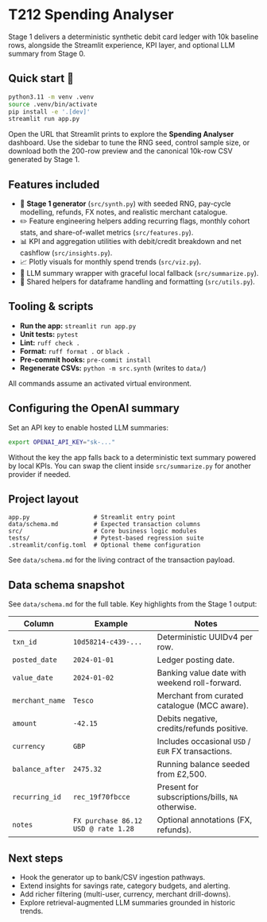 # T212 Spending Analyser

Stage 1 delivers a deterministic synthetic debit card ledger with 10k baseline rows,
alongside the Streamlit experience, KPI layer, and optional LLM summary from Stage 0.

## Quick start 🚀

```bash
python3.11 -m venv .venv
source .venv/bin/activate
pip install -e '.[dev]'
streamlit run app.py
```

Open the URL that Streamlit prints to explore the **Spending Analyser** dashboard. Use the
sidebar to tune the RNG seed, control sample size, or download both the 200-row preview and
the canonical 10k-row CSV generated by Stage 1.

## Features included

- 💸 **Stage 1 generator** (`src/synth.py`) with seeded RNG, pay-cycle modelling, refunds, FX notes, and realistic merchant catalogue.
- ✏️ Feature engineering helpers adding recurring flags, monthly cohort stats, and share-of-wallet metrics (`src/features.py`).
- 📊 KPI and aggregation utilities with debit/credit breakdown and net cashflow (`src/insights.py`).
- 📈 Plotly visuals for monthly spend trends (`src/viz.py`).
- 🤖 LLM summary wrapper with graceful local fallback (`src/summarize.py`).
- 🧰 Shared helpers for dataframe handling and formatting (`src/utils.py`).

## Tooling & scripts

- **Run the app:** `streamlit run app.py`
- **Unit tests:** `pytest`
- **Lint:** `ruff check .`
- **Format:** `ruff format .` or `black .`
- **Pre-commit hooks:** `pre-commit install`
- **Regenerate CSVs:** `python -m src.synth` (writes to `data/`)

All commands assume an activated virtual environment.

## Configuring the OpenAI summary

Set an API key to enable hosted LLM summaries:

```bash
export OPENAI_API_KEY="sk-..."
```

Without the key the app falls back to a deterministic text summary powered by local KPIs.
You can swap the client inside `src/summarize.py` for another provider if needed.

## Project layout

```
app.py                  # Streamlit entry point
data/schema.md          # Expected transaction columns
src/                    # Core business logic modules
tests/                  # Pytest-based regression suite
.streamlit/config.toml  # Optional theme configuration
```

See `data/schema.md` for the living contract of the transaction payload.

## Data schema snapshot

See `data/schema.md` for the full table. Key highlights from the Stage 1 output:

| Column | Example | Notes |
| --- | --- | --- |
| `txn_id` | `10d58214-c439-...` | Deterministic UUIDv4 per row. |
| `posted_date` | `2024-01-01` | Ledger posting date. |
| `value_date` | `2024-01-02` | Banking value date with weekend roll-forward. |
| `merchant_name` | `Tesco` | Merchant from curated catalogue (MCC aware). |
| `amount` | `-42.15` | Debits negative, credits/refunds positive. |
| `currency` | `GBP` | Includes occasional `USD` / `EUR` FX transactions. |
| `balance_after` | `2475.32` | Running balance seeded from £2,500. |
| `recurring_id` | `rec_19f70fbcce` | Present for subscriptions/bills, `NA` otherwise. |
| `notes` | `FX purchase 86.12 USD @ rate 1.28` | Optional annotations (FX, refunds). |

## Next steps

- Hook the generator up to bank/CSV ingestion pathways.
- Extend insights for savings rate, category budgets, and alerting.
- Add richer filtering (multi-user, currency, merchant drill-downs).
- Explore retrieval-augmented LLM summaries grounded in historic trends.
